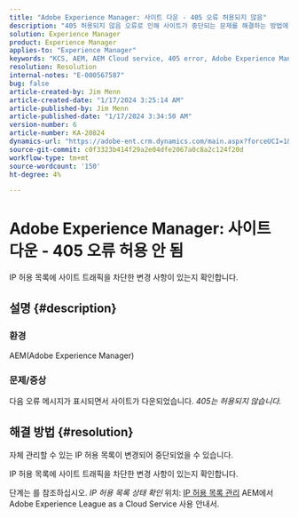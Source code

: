 ```yaml
---
title: "Adobe Experience Manager: 사이트 다운 - 405 오류 허용되지 않음"
description: "405 허용되지 않음 오류로 인해 사이트가 중단되는 문제를 해결하는 방법에 대해 알아봅니다."
solution: Experience Manager
product: Experience Manager
applies-to: "Experience Manager"
keywords: "KCS, AEM, AEM Cloud service, 405 error, Adobe Experience Manager. 사이트 다운, 문제 해결"
resolution: Resolution
internal-notes: "E-000567587"
bug: false
article-created-by: Jim Menn
article-created-date: "1/17/2024 3:25:14 AM"
article-published-by: Jim Menn
article-published-date: "1/17/2024 3:34:50 AM"
version-number: 6
article-number: KA-20824
dynamics-url: "https://adobe-ent.crm.dynamics.com/main.aspx?forceUCI=1&pagetype=entityrecord&etn=knowledgearticle&id=07867202-e8b4-ee11-a569-6045bd006268"
source-git-commit: c0f3323b414f29a2e04dfe2067a0c8a2c124f20d
workflow-type: tm+mt
source-wordcount: '150'
ht-degree: 4%

---
```


# Adobe Experience Manager: 사이트 다운 - 405 오류 허용 안 됨


IP 허용 목록에 사이트 트래픽을 차단한 변경 사항이 있는지 확인합니다.

## 설명 {#description}


### 환경

AEM(Adobe Experience Manager)



### 문제/증상

다음 오류 메시지가 표시되면서 사이트가 다운되었습니다. *405는 허용되지 않습니다.*


## 해결 방법 {#resolution}


자체 관리할 수 있는 IP 허용 목록이 변경되어 중단되었을 수 있습니다.

IP 허용 목록에 사이트 트래픽을 차단한 변경 사항이 있는지 확인합니다.

단계는 를 참조하십시오. *IP 허용 목록 상태 확인* 위치: [IP 허용 목록 관리](https://experienceleague.adobe.com/docs/experience-manager-cloud-service/content/implementing/using-cloud-manager/ip-allow-lists/managing-ip-allow-lists.html?lang=en) AEM에서 Adobe Experience League as a Cloud Service 사용 안내서.
